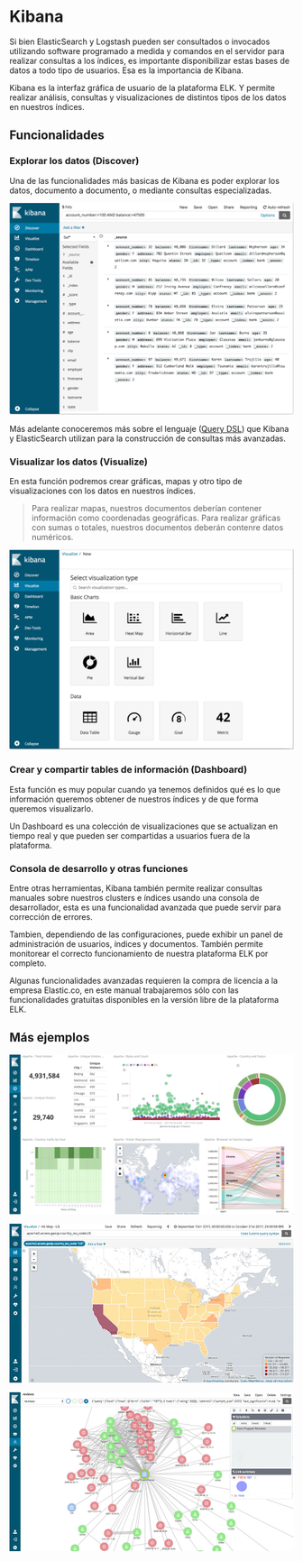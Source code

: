 # Kibana

Si bien ElasticSearch y Logstash pueden ser consultados o invocados utilizando software programado a medida y comandos en el servidor para realizar consultas a los índices, es importante disponibilizar estas bases de datos a todo tipo de usuarios. Esa es la importancia de Kibana.

Kibana es la interfaz gráfica de usuario de la plataforma ELK. Y permite realizar análisis, consultas y visualizaciones de distintos tipos de los datos en nuestros índices.

## Funcionalidades

### Explorar los datos (Discover)

Una de las funcionalidades más basicas de Kibana es poder explorar los datos, documento a documento, o mediante consultas especializadas.

!["Explorar los datos con Kibana"](../kibana_004.png "Explorar los datos con Kibana")

Más adelante conoceremos más sobre el lenguaje ([Query DSL](https://www.elastic.co/guide/en/elasticsearch/reference/6.4/query-dsl.html)) que Kibana y ElasticSearch utilizan para la construcción de consultas más avanzadas.

### Visualizar los datos (Visualize)

En esta función podremos crear gráficas, mapas y otro tipo de visualizaciones con los datos en nuestros índices.

> Para realizar mapas, nuestros documentos deberían contener información como coordenadas geográficas. Para realizar gráficas con sumas o totales, nuestros documentos deberán contenre datos numéricos.

!["Visualizando los datos con Kibana"](../kibana_005.png "Visualizando los datos con Kibana")

### Crear y compartir tables de información (Dashboard)

Esta función es muy popular cuando ya tenemos definidos qué es lo que información queremos obtener de nuestros índices y de que forma queremos visualizarlo.

Un Dashboard es una colección de visualizaciones que se actualizan en tiempo real y que pueden ser compartidas a usuarios fuera de la plataforma.

### Consola de desarrollo y otras funciones

Entre otras herramientas, Kibana también permite realizar consultas manuales sobre nuestros clusters e índices usando una consola de desarrollador, esta es una funcionalidad avanzada que puede servir para corrección de errores.

Tambien, dependiendo de las configuraciones, puede exhibir un panel de administración de usuarios, índices y documentos. También permite monitorear el correcto funcionamiento de nuestra plataforma ELK por completo. 

Algunas funcionalidades avanzadas requieren la compra de licencia a la empresa Elastic.co, en este manual trabajaremos sólo con las funcionalidades gratuitas disponibles en la versión libre de la plataforma ELK. 

## Más ejemplos

!["Interfaz Kibana"](../kibana_001.jpg "Interfaz Kibana")

!["Interfaz Kibana"](../kibana_002.jpg "Interfaz Kibana")

!["Interfaz Kibana"](../kibana_003.jpg "Interfaz Kibana")
